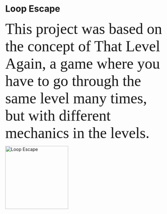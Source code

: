 # Loop Escape
 
<p><font size="7" face="verdana">This project was based on the concept of That Level Again, a game where you have to go through the same level many times, but with different mechanics in the levels.</p></font>
<img src="https://github.com/uvazaemiy/uvazaemiy/blob/main/HC6.gif" width="200" alt="Loop Escape">